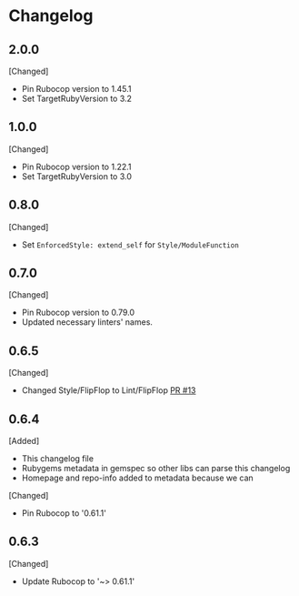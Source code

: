 # Changelog

## 2.0.0

[Changed]

- Pin Rubocop version to 1.45.1
- Set TargetRubyVersion to 3.2

## 1.0.0

[Changed]

- Pin Rubocop version to 1.22.1
- Set TargetRubyVersion to 3.0

## 0.8.0

[Changed]

- Set `EnforcedStyle: extend_self` for `Style/ModuleFunction`

## 0.7.0

[Changed]

- Pin Rubocop version to 0.79.0
- Updated necessary linters' names.

## 0.6.5

[Changed]

- Changed Style/FlipFlop to Lint/FlipFlop [PR #13](https://github.com/WeTransfer/wetransfer_style/pull/13)

## 0.6.4

[Added]

- This changelog file
- Rubygems metadata in gemspec so other libs can parse this changelog
- Homepage and repo-info added to metadata because we can

[Changed]

- Pin Rubocop to '0.61.1'

## 0.6.3

[Changed]

- Update Rubocop to '~> 0.61.1'
